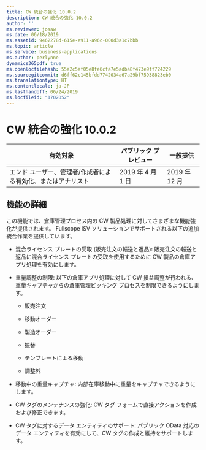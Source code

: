 ```yaml
---
title: CW 統合の強化 10.0.2
description: CW 統合の強化 10.0.2
author: ''
ms.reviewer: josaw
ms.date: 06/18/2019
ms.assetid: 9462278d-615e-e911-a96c-000d3a1c7bbb
ms.topic: article
ms.service: business-applications
ms.author: perlynne
dynamics365pdf: true
ms.openlocfilehash: 55a2c5af05e8fe6cfa7e5adba8f473e9ff724229
ms.sourcegitcommit: d6ff62c145bfdd7742034a67a29bf75938823eb0
ms.translationtype: HT
ms.contentlocale: ja-JP
ms.lasthandoff: 06/24/2019
ms.locfileid: "1702052"
---
```

# <a name="further-catch-weight-integration-1002"></a>CW 統合の強化 10.0.2


| 有効対象    |  パブリック プレビュー | 一般提供 | 
| ---------- | ---------- |---------- |
|エンド ユーザー、管理者/作成者による有効化、またはアナリスト|2019 年 4 月 1 日| 2019 年 12 月|






## <a name="feature-details"></a>機能の詳細
<!--feature detail start -->
この機能では、倉庫管理プロセス内の CW 製品処理に対してさまざまな機能強化が提供されます。 Fullscope ISV ソリューションでサポートされる以下の追加統合作業を提供しています。

- 混合ライセンス プレートの受取 (販売注文の転送と返品): 販売注文の転送と返品に混合ライセンス プレートの受取を使用するために CW 製品の倉庫アプリ処理を有効にします。
 
- 重量調整の制限: 以下の倉庫アプリ処理に対して CW 損益調整が行われる、重量キャプチャからの倉庫管理ピッキング プロセスを制限できるようにします。

  - 販売注文

  - 移動オーダー

  - 製造オーダー

  - 振替

  - テンプレートによる移動

  - 調整外
 
- 移動中の重量キャプチャ: 内部在庫移動中に重量をキャプチャできるようにします。
 
- CW タグのメンテナンスの強化: CW タグ フォームで直接アクションを作成および修正できます。
     
- CW タグに対するデータ エンティティのサポート: パブリック OData 対応のデータ エンティティを有効にして、CW タグの作成と維持をサポートします。
<!--feature detail end -->










